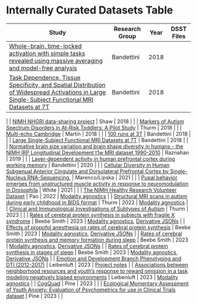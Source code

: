 # Internally Curated Datasets Table

| Study | Research Group | Year | DSST Files |
| --- | --- | --- | --- |
| [Whole-brain, time-locked activation with simple tasks revealed using massive averaging and model-free analysis](https://doi.org/10.15154/1464517) | Bandettini  | 2018 |  |
| [Task Dependence, Tissue Specificity, and Spatial Distribution of Widespread Activations in Large Single-Subject Functional MRI Datasets at 7T](https://doi.org/10.15154/1464520) | Bandettini  | 2018 | 
 |
| [NIMH NHGRI data-sharing project](https://doi.org/10.15154/1463004) | Shaw | 2018 |  |
| [Markers of Autism Spectrum Disorders in At-Risk Toddlers: A Pilot Study](https://doi.org/10.15154/1464602) | Thurm | 2018 |  |
| [Multi-echo Cambridge](https://doi.org/10.18112/openneuro.ds000258.v1.0.1) | Martin | 2018 |  |
| [100 runs at 3T](https://doi.org/10.18112/openneuro.ds001553.v1.0.1) | Bandettini  | 2018 |  |
| [Large Single-Subject Functional MRI Datasets at 7T](https://doi.org/10.18112/openneuro.ds001555.v1.0.1) | Bandettini  | 2018 |  |
| [Normative brain size variation and brain shape diversity in humans - the NIMH IRP Longitudinal Development t1w MRI dataset 1990-2010](https://doi.org/10.15154/1504177) | Raznahan  | 2019 |  |
| [Layer-dependent activity in human prefrontal cortex during working memory](https://doi.org/10.18112/openneuro.ds002076.v1.0.1) | Bandettini  | 2020 |  |
| [Cellular Diversity in Human Subgenual Anterior Cingulate and Dorsolateral Prefrontal Cortex by Single-Nucleus RNA-Sequencing.](https://doi.org/10.15154/5a45-ek87) | Marenco/Lipska | 2021 |  |
| [Pupal behavior emerges from unstructured muscle activity in response to neuromodulation in Drosophila](https://doi.org/10.6084/m9.figshare.c.5489637.v1) | White | 2021 |  |
| [The NIMH Healthy Research Volunteer Dataset](https://doi.org/10.18112/openneuro.ds004215.v1.0.3) | Pao | 2022 | [Modality agnostics](https://github.com/nimh-dsst/dsst-rtd/tree/main/docs/curations/17-M-0181) |
| [Structural MRI scans in autism during early childhood in BIDS format](https://doi.org/10.15154/1528371) | Thurm | 2022 | [Modality agnostics](https://github.com/nimh-dsst/dsst-rtd/tree/main/docs/curations/06-M-0102) |
| [Clinical and Immunological Investigations of Subtypes of Autism](https://nda.nih.gov/edit_collection.html?id=2368) | Thurm | 2023 |  |
| [Rates of cerebral protein synthesis in subjects with fragile X syndrome](https://openneuro.org/datasets/ds004654) | Beebe Smith | 2023 | [Modality agnostics](https://github.com/nimh-dsst/dsst-rtd/tree/main/docs/curations/c11-leucine/fragile_x), [Derivative JSONs](https://github.com/nimh-dsst/dsst-rtd/tree/main/docs/curations/c11-leucine) |
| [Effects of propofol anesthesia on rates of cerebral protein synthesis](https://openneuro.org/datasets/ds004730) | Beebe Smith | 2023 | [Modality agnostics](https://github.com/nimh-dsst/dsst-rtd/tree/main/docs/curations/c11-leucine/propofol_anesthesia), [Derivative JSONs](https://github.com/nimh-dsst/dsst-rtd/tree/main/docs/curations/c11-leucine) |
| [Rates of cerebral protein synthesis and memory formation during sleep](https://openneuro.org/datasets/ds004731) | Beebe Smith | 2023 | [Modality agnostics](https://github.com/nimh-dsst/dsst-rtd/tree/main/docs/curations/c11-leucine/sleep_memory), [Derivative JSONs](https://github.com/nimh-dsst/dsst-rtd/tree/main/docs/curations/c11-leucine) |
| [Rates of cerebral protein synthesis in stages of sleep](https://openneuro.org/datasets/ds004733) | Beebe Smith | 2023 | [Modality agnostics](https://github.com/nimh-dsst/dsst-rtd/tree/main/docs/curations/c11-leucine/sleep_stages), [Derivative JSONs](https://github.com/nimh-dsst/dsst-rtd/tree/main/docs/curations/c11-leucine) |
| [Emotion and Development Branch Phenotyping and DTI (2012-2017)](https://doi.org/10.18112/openneuro.ds004605.v1.0.0) | Leibenluft | 2023 | [Project notes](https://github.com/nimh-dsst/dsst-rtd/tree/main/docs/curations/DTI-Phenotyping/project_notes.md) |
| [Associations between neighborhood resources and youth’s response to reward omission in a task modeling negatively biased environments](https://doi.org/10.18112/openneuro.ds004847.v1.0.0 ) | Leibenluft | 2023 | [Modality agnostics](https://github.com/nimh-dsst/dsst-rtd/tree/main/docs/curations/COI_AP) |
| [CogQuad](https://doi.org/10.18112/openneuro.ds004724.v1.0.0) | Pine | 2023 |  |
| [Ecological Momentary Assessment of Youth Anxiety: Evaluation of Psychometrics for use in Clinical Trials dataset](https://osf.io/av5r4/) | Pine | 2023 |  |
